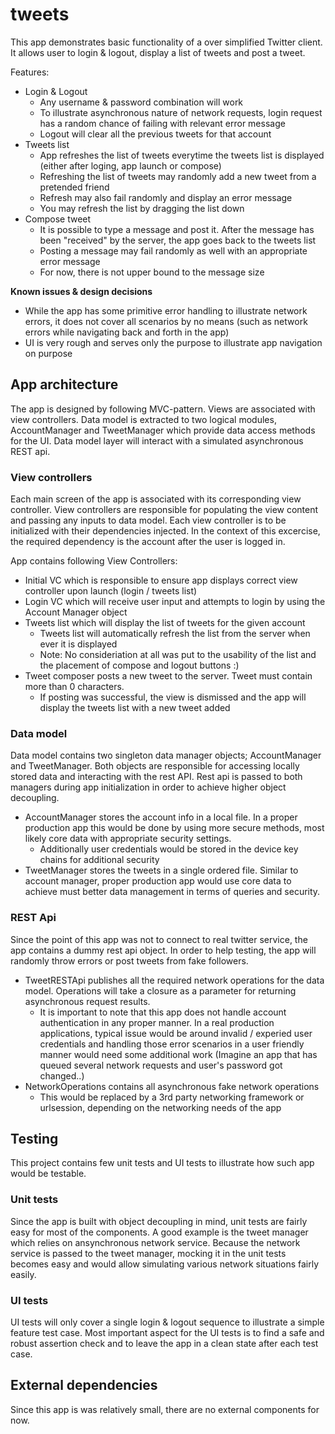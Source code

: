 # tweets

This app demonstrates basic functionality of a over simplified Twitter client. It allows user to login & logout, display a list of tweets and post a tweet.

Features:
- Login & Logout
	- Any username & password combination will work
	- To illustrate asynchronous nature of network requests, login request has a random chance of failing with relevant error message
	- Logout will clear all the previous tweets for that account
- Tweets list
	- App refreshes the list of tweets everytime the tweets list is displayed (either after loging, app launch or compose)
	- Refreshing the list of tweets may randomly add a new tweet from a pretended friend
	- Refresh may also fail randomly and display an error message
	- You may refresh the list by dragging the list down
- Compose tweet
	- It is possible to type a message and post it. After the message has been "received" by the server, the app goes back to the tweets list
	- Posting a message may fail randomly as well with an appropriate error message
	- For now, there is not upper bound to the message size

**Known issues & design decisions**
- While the app has some primitive error handling to illustrate network errors, it does not cover all scenarios by no means (such as network errors while navigating back and forth in the app)
- UI is very rough and serves only the purpose to illustrate app navigation on purpose



## App architecture

The app is designed by following MVC-pattern. Views are associated with view controllers. Data model is extracted to two logical modules, AccountManager and TweetManager which provide data access methods for the UI. Data model layer will interact with a simulated asynchronous REST api. 


### View controllers

Each main screen of the app is associated with its corresponding view controller. View controllers are responsible for populating the view content and passing any inputs to data model. Each view controller is to be initialized with their dependencies injected. In the context of this excercise, the required dependency is the account after the user is logged in.

App contains following View Controllers:
- Initial VC which is responsible to ensure app displays correct view controller upon launch (login / tweets list)
- Login VC which will receive user input and attempts to login by using the Account Manager object
- Tweets list which will display the list of tweets for the given account
	- Tweets list will automatically refresh the list from the server when ever it is displayed
	- Note: No consideriation at all was put to the usability of the list and the placement of compose and logout buttons :)
- Tweet composer posts a new tweet to the server. Tweet must contain more than 0 characters. 
	- If posting was successful, the view is dismissed and the app will display the tweets list with a new tweet added


### Data model
Data model contains two singleton data manager objects; AccountManager and TweetManager. Both objects are responsible for accessing locally stored data and interacting with the rest API. Rest api is passed to both managers during app initialization in order to achieve higher object decoupling. 

- AccountManager stores the account info in a local file. In a proper production app this would be done by using more secure methods, most likely core data with appropriate security settings.
	- Additionally user credentials would be stored in the device key chains for additional security
- TweetManager stores the tweets in a single ordered file. Similar to account manager, proper production app would use core data to achieve must better data management in terms of queries and security. 

### REST Api
Since the point of this app was not to connect to real twitter service, the app contains a dummy rest api object. In order to help testing, the app will randomly throw errors or post tweets from fake followers. 

- TweetRESTApi publishes all the required network operations for the data model. Operations will take a closure as a parameter for returning asynchronous request results. 
	- It is important to note that this app does not handle account authentication in any proper manner. In a real production applications, typical issue would be around invalid / experied user credentials and handling those error scenarios in a user friendly manner would need some additional work (Imagine an app that has queued several network requests and user's password got changed..)
- NetworkOperations contains all asynchronous fake network operations
	- This would be replaced by a 3rd party networking framework or urlsession, depending on the networking needs of the app

## Testing
This project contains few unit tests and UI tests to illustrate how such app would be testable. 

### Unit tests
Since the app is built with object decoupling in mind, unit tests are fairly easy for most of the components. A good example is the tweet manager which relies on ansynchronous network service. Because the network service is passed to the tweet manager, mocking it in the unit tests becomes easy and would allow simulating various network situations fairly easily.

### UI tests
UI tests will only cover a single login & logout sequence to illustrate a simple feature test case. Most important aspect for the UI tests is to find a safe and robust assertion check and to leave the app in a clean state after each test case. 


## External dependencies
Since this app is was relatively small, there are no external components for now. 
